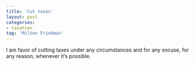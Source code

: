 ```yaml
---
title: 'Cut taxes'
layout: post
categories:
- taxation
tag: 'Milton Friedman'
---
```


I am favor of cutting taxes under any circumstances and for any excuse, for any reason, whenever it’s possible.